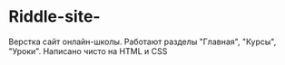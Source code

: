 # Riddle-site- 
Верстка сайт онлайн-школы. Работают разделы "Главная", "Курсы", "Уроки".
Написано чисто на HTML и CSS
